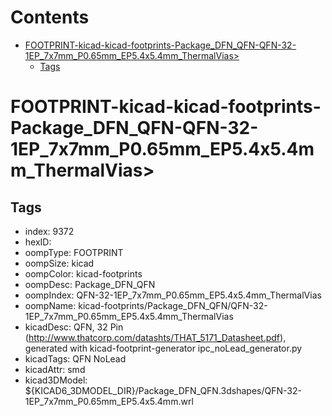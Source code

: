 



Contents
========

* [FOOTPRINT-kicad-kicad-footprints-Package_DFN_QFN-QFN-32-1EP_7x7mm_P0.65mm_EP5.4x5.4mm_ThermalVias>](#footprint-kicad-kicad-footprints-package_dfn_qfn-qfn-32-1ep_7x7mm_p065mm_ep54x54mm_thermalvias)
	* [Tags](#tags)

# FOOTPRINT-kicad-kicad-footprints-Package_DFN_QFN-QFN-32-1EP_7x7mm_P0.65mm_EP5.4x5.4mm_ThermalVias>

## Tags

- index: 9372
- hexID: 
- oompType: FOOTPRINT
- oompSize: kicad
- oompColor: kicad-footprints
- oompDesc: Package_DFN_QFN
- oompIndex: QFN-32-1EP_7x7mm_P0.65mm_EP5.4x5.4mm_ThermalVias
- oompName: kicad-footprints/Package_DFN_QFN/QFN-32-1EP_7x7mm_P0.65mm_EP5.4x5.4mm_ThermalVias
- kicadDesc: QFN, 32 Pin (http://www.thatcorp.com/datashts/THAT_5171_Datasheet.pdf), generated with kicad-footprint-generator ipc_noLead_generator.py
- kicadTags: QFN NoLead
- kicadAttr: smd
- kicad3DModel: ${KICAD6_3DMODEL_DIR}/Package_DFN_QFN.3dshapes/QFN-32-1EP_7x7mm_P0.65mm_EP5.4x5.4mm.wrl

